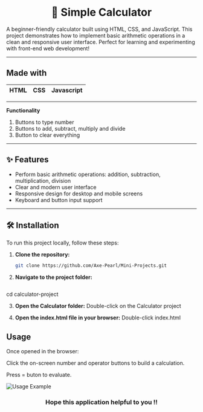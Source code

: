 <h1 align="center">🧮 Simple Calculator</h1>


A beginner-friendly calculator built using HTML, CSS, and JavaScript. This project demonstrates how to implement basic arithmetic operations in a clean and responsive user interface. Perfect for learning and experimenting with front-end web development!

---

## Made with
|HTML|CSS|Javascript|
|---|---|---|


---

**Functionality**
1. Buttons to type number
2. Buttons to add, subtract, multiply and divide
3. Button to clear everything

---

## ✨ Features

- Perform basic arithmetic operations: addition, subtraction, multiplication, division
- Clear and modern user interface
- Responsive design for desktop and mobile screens
- Keyboard and button input support

---

## 🛠️ Installation

To run this project locally, follow these steps:

1. **Clone the repository:**

   ```bash
   git clone https://github.com/Axe-Pearl/Mini-Projects.git

2.  **Navigate to the project folder:**
    ```bash
   cd calculator-project

3. **Open the Calculator folder:**
    Double-click on the Calculator project

4. **Open the index.html file in your browser:**
    Double-click index.html


## Usage

Once opened in the browser:

Click the on-screen number and operator buttons to build a calculation.

Press = buton to evaluate.

![Usage Example](example_usage.jpg)





 <h3 align="center">Hope this application helpful to you !!</h3>
